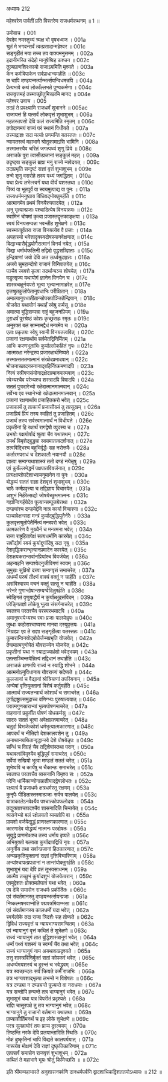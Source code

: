 अध्यायः 212

महेश्वरेण पार्वतीं प्रति विस्तरेण राजधर्मकथनम् ॥ 1 ॥

उमोवाच ।	001  
देवदेव नमस्तुभ्यं त्र्यक्ष भो वृषभध्वज ।	001a  
श्रुतं मे भगवन्सर्वं त्वत्प्रसादान्महेश्वर ॥	001c  
सङ्गृहीतं मया तच्च तव वाक्यमनुत्तमम् ।	002a  
इदानीमस्ति संदेहो मानुषेष्विह कश्चन ॥	002c  
तुल्यप्राणशिरःकायो राजाऽयमिति मृश्यते ।	003a  
केन कर्मविपाकेन सर्वप्राधान्यमर्हति ॥	003c  
स चापि दण्डयन्मर्त्यान्भर्त्सयन्विधमन्नपि ।	004a  
प्रेत्यभावे कथं लोकाँल्लभते पुण्यकर्मणा ।	004c  
राजवृत्तमहं तस्माच्छ्रोतुमिच्छामि मानद ॥	004e  
महेश्वर उवाच ।	005  
तदहं ते प्रवक्ष्यामि राजधर्मं शुभानने ॥	005ac  
राजायत्तं हि यत्सर्वं लोकवृत्तं शुभाशुभम् ।	006a  
महतस्तपसो देवि फलं राज्यमिति स्मृतम् ॥	006c  
तपोदानमयं राज्यं परं स्थानं विधीयते ।	007a  
तस्माद्राज्ञः सदा मर्त्याः प्रणमन्ति यतस्ततः ॥	007c  
न्यायतस्त्वं महाभागे श्रोतुकामाऽसि भामिनि ।	008a  
तस्मात्तस्यैव चरितं जगत्पथ्यं शृणु प्रिये ॥	008c  
अराजके पुरा त्वासीत्प्रजानां सङ्कुलं महत् ।	009a  
तदृष्ट्वा सङ्कुलं ब्रह्मा मनुं राज्ये न्यवेदयत् ।	009c  
तदाप्रभृति सन्दृष्टं राज्ञां वृत्तं शुभाशुभम् ॥	009e  
तन्मे शृणु वरारोहे तस्य पथ्यं जगद्धितम् ।	010a  
यथा प्रेत्य लभेत्स्वर्गं यथा वीर्यं यशस्तथा ॥	010c  
पित्र्यं वा भूतपूर्वं वा स्वयमुत्पाद्य वा पुनः ।	011a  
राज्यधर्ममनुष्ठाय विधिवद्भोक्तुमर्हति ॥	011c  
आत्मानमेव प्रथमं विनयैरुपपादयेत् ।	012a  
अनु भृत्यान्प्रजाः पश्चादित्येष विनयक्रमः ॥	012c  
स्वामिनं चोषमां कृत्वा प्रजास्तद्वृत्तकाङ्क्षया ।	013a  
स्वयं विनयसम्पन्ना भवन्तीह शुभेक्षणे ॥	013c  
स्वस्मात्पूर्वतरा राजा विनयत्येव वै प्रजाः ।	014a  
अपहास्यो भवेत्तादृक्स्वदोषस्यानवेक्षणात् ॥	014c  
विद्याभ्यासैर्वृद्धयोगैरात्मानं विनयं नयेत् ।	015a  
विद्या धर्मार्थफलिनी तद्विदो वृद्धसञ्ज्ञिताः ॥	015c  
इन्द्रियाणां जयो देवि अत ऊर्ध्वमुदाहृतः ।	016a  
अजये सुमहान्दोषो राजानं विनिपातयेत् ॥	016c  
पञ्चैव स्ववशे कृत्वा तदर्थान्पञ्च शोषयेत् ।	017a  
षडुत्सृज्य यथायोगं ज्ञानेन विनयेन च ।	017c  
शास्त्रचक्षुर्नयपरो भूत्वा भृत्यान्समाहरेत् ॥	017e  
वृत्तश्रुतकुलोपेतानुपधाभिः परीक्षितान् ।	018a  
अमात्यानुपधातीतान्सोपसर्पाञ्जितेन्द्रियान् ।	018c  
योजयेत यथायोगं यथार्हं स्वेषु कर्मसु ॥	018e  
अमात्या बुद्धिसम्पन्ना राष्ट्रं बहुजनप्रियम् ।	019a  
दुराधर्षं पुरश्रेष्ठं कोशः कृच्छ्रसहः स्मृतः ॥	019c  
अनुरक्तं बलं साम्नामद्वैधं मन्त्रमेव च ।	020a  
एताः प्रकृतयः स्वेषु स्वामी विनयतत्ववित् ।	020c  
प्रजानां रक्षणार्थाय सर्वमेतद्विनिर्मितम् ।	021a  
आभिः करणभूताभिः कुर्याल्लोकहितं नृपः ॥	021c  
आत्मरक्षा नरेन्द्रस्य प्रजारक्षार्थमिष्यते ।	022a  
तस्मात्सततमात्मानं संरक्षेदप्रमादवान् ॥	022c  
भोजनाच्छादनस्नानाद्बहिर्निष्क्रमणादपि ।	023a  
नित्यं स्त्रीगणसंयोगाद्रक्षेदात्मानमात्मवान् ॥	023c  
स्वेभ्यश्चैव परेभ्यश्च शस्त्रादपि विषादपि ।	024a  
सततं पुत्रदारेभ्यो रक्षेदात्मानमात्मवान् ॥	024c  
सर्वेभ्य एव स्थानेभ्यो रक्षेदात्मानमात्मवान् ।	025a  
प्रजानां रक्षणार्थाय प्रजाहितकरो भवेत् ॥	025c  
प्रजाकार्यं तु तत्कार्यं प्रजासौख्यं तु तत्सुखम् ।	026a  
प्रजाप्रियं प्रियं तस्य स्वहितं तु प्रजाहितम् ।	026c  
प्रजार्थं तस्य सर्वस्वमात्मार्थं न विधीयते ।	026e  
प्रकृतीनां हि रक्षार्थं रागद्वेषौ व्युदस्य च ।	027a  
उभयोः पक्षयोर्वादं श्रुत्वा चैव यथातथम् ।	027c  
तमर्थं विमृशेद्बुद्ध्या स्वयमातत्वदर्शनात् ॥	027e  
तत्वविद्भिश्च बहुभिर्वृद्धैः सह नरोत्तमैः ।	028a  
कर्तारमपराधं च देशकालौ नयानयौ ॥	028c  
ज्ञात्वा सम्यग्यथाशास्त्रं ततो दण्डं नयेन्नृषु ।	029a  
एवं कुर्वंल्लभेद्धर्मं पक्षपातविवर्जनात् ॥	029c  
प्रत्यक्षाप्तोपदेशाभ्यामनुमानेन वा पुनः ।	030a  
बोद्धव्यं सततं राज्ञा देशवृत्तं शुभाशुभम् ॥	030c  
चारैः कर्मप्रवृत्त्या च तद्विज्ञाय विचारयेत् ।	031a  
अशुभं निर्हरेत्सद्यो जोषयेच्छुभमात्मनः ॥	031c  
गर्ह्यान्विगर्हयेदेव पूज्यान्सम्पूजयेत्तथा ।	032a  
दण्ड्यांश्च दण्डयेद्देवि नात्र कार्या विचारणा ॥	032c  
पञ्चावेक्षन्सदा मन्त्रं कुर्याद्बुद्धियुतैर्नरैः ।	033a  
कुलवृत्तश्रुतोपेतैर्नित्यं मन्त्रपरो भवेत् ॥	033c  
कामकारेण वै मुख्यैर्न च मन्त्रमना भवेत् ।	034a  
राजा राष्ट्रहितापेक्षं सत्यधर्माणि कारयेत् ॥	034c  
सर्वोद्योगं स्वयं कुर्याद्दुर्गादिषु सदा नृषु ।	035a  
देशवृद्धिकरान्भृत्यानप्रमादेन कारयेत् ॥	035c  
देशक्षयकरान्सर्वानप्रियांश्च विवर्जयेत् ।	036a  
अहन्यहनि सम्पश्येदनुजीविगणं स्वयम् ॥	036c  
सुमुखः सुप्रियो दत्त्वा सम्यग्वृत्तं समाचरेत् ।	037a  
अधर्म्यं परुषं तीक्ष्णं वाक्यं वक्तुं न चार्हति ॥	037c  
असंविश्वास्य वचनं वक्तुं सत्सु न चार्हति ।	038a  
नरेनरे गुणान्दोषान्सम्यग्वेदितुमर्हति ॥	038c  
स्वेङ्गितं वृणुयाद्धैर्यं न कुर्यात्क्षुद्रसंविदम् ।	039a  
परेङ्गितज्ञो लोकेषु भूत्वा संसर्गमाचरेत् ॥	039c  
स्वतश्च परतश्चैव परस्परभयादपि ।	040a  
अमानुषभयेभ्यश्च स्वाः प्रजाः पालयेन्नृपः ॥	040c  
लुब्धाः कठोराश्चाप्यस्य मानवा दस्युवृत्तयः ।	041a  
निग्राह्या एव ते राज्ञा सङ्गृहीत्वा यतस्ततः ॥	041c  
कुमारान्विनयोद्बोधैर्जन्मप्रभृति योजयेत् ।	042a  
तेषामात्मगुणोपेतं यौवराज्येन योजयेत् ॥	042c  
प्रकृतीनां यथा न स्याद्राज्यभ्रंशो भवेद्भयम् ।	043a  
एतत्सञ्चिन्तयेन्नित्यं तद्विधानं तथार्हति ॥	043c  
अराजकं क्षणमपि राज्यं न स्याद्धि शोभने ।	044a  
आत्मनोऽनुविधानाय यौवराज्यं सदेष्यते ॥	044c  
कुलजानां च वैद्यानां श्रोत्रियाणां तपस्विनाम् ।	045a  
अन्येषां वृत्तियुक्तानां विशेषं कर्तुमर्हति ॥	045c  
आत्मार्थं राज्यतन्त्रार्थं कोशार्थं च समाचरेत् ।	046a  
दुर्गाद्राष्ट्रात्समुद्राच्च वणिग्भ्यः पुरुषात्ययात् ॥	046c  
परात्मगुणसाराभ्यां भृत्यपोषणमाचरेत् ।	047a  
वाहनानां प्रकुर्वीत पोषणं योधकर्मसु ॥	047c  
सादरः सततं भूत्वा अवेक्षाव्रतमाचरेत् ।	048a  
चतुर्दा विभजेत्कोशं धर्मभृत्यात्मकारणात् ॥	048c  
आपदर्थं च नीतिज्ञो देशकालवशेन तु ।	049a  
अनाथान्व्यथितान्वृद्धान्स्वे देशे पोषयेन्नृपः ॥	049c  
सन्धिं च विग्रहं चैव तद्विशेषांस्तथा परान् ।	050a  
यथावत्संविमृश्यैव बुद्धिपूर्वं समाचरेत् ॥	050c  
सर्वेषां सम्प्रियो भूत्वा मण्डलं सततं चरेत् ।	051a  
शुभेष्वपि च कार्येषु च चैकान्तः समाचरेत् ॥	051c  
स्वतश्च परतश्चैव व्यसनानि विमृश्य सः ।	052a  
परेणि धार्मिकान्योगान्नातीयाद्द्वेषलोभतः ॥	052c  
रक्ष्यत्वं वै प्रजाधर्मः क्षत्रधर्मस्तु रक्षणम् ।	053a  
कुनृपैः पीडितास्तस्मात्प्रजाः सर्वत्र पालयेत् ॥	053c  
यात्राकालेऽनवेक्ष्यैव पश्चात्कोपफलोदयः ।	054a  
तद्युक्ताश्चापदश्चैव शासनादिति चिन्तयेत् ॥	054c  
व्यसनेभ्यो बलं रक्षेन्नयतो व्ययतोपि वा ।	055a  
प्रायशो वर्जयेद्युद्धं प्राणरक्षणकारणात् ॥	055c  
कारणादेव योद्धव्यं नात्मनः परदोषतः ।	056a  
सुयुद्धे प्राणमोक्षश्च तस्य धर्माय इष्यते ॥	056c  
अभियुक्तो बलवता कुर्यादापद्विधिं नृपः ।	057a  
अनुनीय तथा सर्वान्प्रजानां हितकारणात् ॥	057c  
अन्यप्रकृतियुक्तानां राज्ञां वृत्तिविचारिणाम् ।	058a  
अन्यांश्चापत्प्रपन्नानां न तान्संयोक्तुमर्हति ॥	058c  
शुभाशुभं यदा देवि व्रतं तूभयसाधनम् ।	059a  
आत्मैव तच्छुभं कुर्यादशुभं योजयेत्परान् ।	059c  
एवमुद्देशतः प्रोक्तमलेपत्वं यथा भवेत् ।	060a  
एष देवि समासेन राजधर्मः प्रकीर्तितः ॥	060c  
एवं संवर्तमानस्तु दण्डयन्भर्त्सयन्प्रजाः ।	061a  
निष्कल्मषमवाप्नोति पद्मपत्रमिवाम्भसा ॥	061c  
एवं संवर्तमानस्य कालधर्मो यदा भवेत् ।	062a  
स्वर्गलोके तदा राजा त्रिदशैः सह तोष्यते ॥	062c  
द्विविधं राज्यवृत्तं च न्यायभाग्यसमन्वितम् ।	063a  
एवं न्यायानुगं वृत्तं कथितं ते शुभेक्षणे ॥	063c  
राज्यं न्यायानुगं तात बुद्धिशास्त्रानुगं भवेत् ।	064a  
धर्म्यं पथ्यं यशस्यं च स्वर्ग्यं चैव तथा भवेत् ॥	064c  
राज्यं भाग्यानुगं नाम अयथावत्प्रदृश्यते ।	065a  
तत्तु शास्त्रविनिर्मुक्तं सतां कोपकरं भवेत् ।	065c  
अधर्म्यमयशस्यं च दुरन्तं च भवेद्ध्रुवम् ॥	065e  
यत्र स्वच्छन्दतः सर्वं क्रियते कर्म राजभिः ।	066a  
तत्र भाग्यवशाद्भृत्या लभन्ते न विशेषतः ॥	066c  
यत्र दण्ड्या न दण्ड्यन्ते पूज्यन्ते वा नराधमाः ।	067a  
यत्र सन्तोपि हन्यन्ते तत्र भाग्यानुगं भवेत् ॥	067c  
शुभाशुभं यथा यत्र विपरीतं प्रदृश्यते ।	068a  
राज्ञि चासुरपक्षे तु तत्र भाग्यानुगं भवेत् ॥	068c  
भाग्यानुगे तु राजानो वर्तमाना यथातथा ।	069a  
प्राप्याकीर्तिमनर्थं च इह लोके शुभेक्षणे ॥	069c  
परत्र सुमहाघोरं तमः प्राप्य दुरत्ययम् ।	070a  
तिष्ठन्ति नरके देवि प्रलयान्तादिति स्थितिः ॥	070c  
मोक्षं दुष्कृतिनां चापि विद्यते कालपर्ययात् ।	071a  
नास्त्येव मोक्षणं देवि राज्ञां दुष्कृतिकारिणाम् ॥	071c  
एतत्सर्वं समासेन राजवृत्तं शुभाशुभम् ।	072a  
कथितं ते महाभागे भूयः श्रोतुं किमिच्छसि ॥ ॥	072c  

इति श्रीमन्महाभारते अनुशासनपर्वणि दानधर्मपर्वणि द्वादशाधिकद्विशततमोऽध्यायः ॥ 212 ॥
